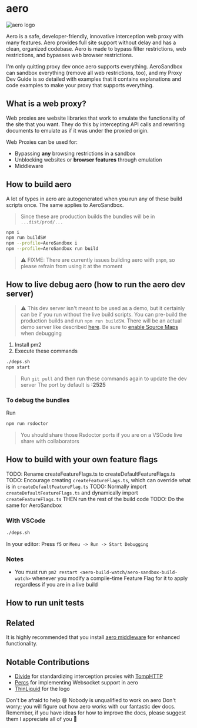# aero

![aero logo](./aero.webp)

Aero is a safe, developer-friendly, innovative interception web proxy with many features. Aero provides full site support without delay and has a clean, organized codebase. Aero is made to bypass filter restrictions, web restrictions, and bypasses web browser restrictions.

I'm only quitting proxy dev once aero supports everything. AeroSandbox can sandbox everything (remove all web restrictions, too), and my Proxy Dev Guide is so detailed with examples that it contains explanations and code examples to make your proxy that supports everything.

## What is a web proxy?

Web proxies are website libraries that work to emulate the functionality of the site that you want. They do this by intercepting API calls and rewriting documents to emulate as if it was under the proxied origin.

Web Proxies can be used for:

- Bypassing **any** browsing restrictions in a sandbox
- Unblocking websites or **browser features** through emulation
- Middleware

## How to build aero

A lot of types in aero are autogenerated when you run any of these build scripts once. The same applies to AeroSandbox.

> Since these are production builds the bundles will be in `...dist/prod/...`

```bash
npm i
npm run buildSW
npm --profile=AeroSandbox i
npm --profile=AeroSandbox run build
```
> ⚠️ FIXME: There are currently issues building aero with `pnpm`, so please refrain from using it at the moment

## How to live debug aero (how to run the aero dev server)

> ⚠️ This dev server isn't meant to be used as a demo, but it certainly can be if you run without the live build scripts. You can pre-build the production builds and run `npm run buildSW`. There will be an actual demo server like described [here](./docs/Plans/Aero%20Live%20Deployment%20Page.md).
> Be sure to [enable Source Maps](https://developer.chrome.com/docs/devtools/javascript/source-maps#enable_source_maps_in_settings) when debugging

1. Install pm2
2. Execute these commands

  ```bash
  ./deps.sh
  npm start
  ```

> Run `git pull` and then run these commands again to update the dev server
> The port by default is **:2525**

### To debug the bundles

Run

```bash
npm run rsdoctor
```

> You should share those Rsdoctor ports if you are on a VSCode live share with collaborators

## How to build with your own feature flags

TODO: Rename createFeatureFlags.ts to createDefaultFeatureFlags.ts
TODO: Encourage creating `createFeatureFlags.ts`, which can override what is in `createDefaultFeatureFlag.ts`
TODO: Normally import `createDefaultFeatureFlags.ts` and dynamically import `createFeatureFlags.ts` THEN run the rest of the build code
TODO: Do the same for AeroSandbox

### With VSCode

```bash
./deps.sh
```

In your editor: Press `f5` or `Menu -> Run -> Start Debugging`

### Notes

- You must run `pm2 restart <aero-build-watch/aero-sandbox-build-watch>` whenever you modify a compile-time Feature Flag for it to apply regardless if you are in a live build

## How to run unit tests

## Related

It is highly recommended that you install [aero middleware](https://github.com/vortexdeveloperlabs/proxy-middleware) for enhanced functionality.

## Notable Contributions

- [Divide](https://github.com/e9x) for standardizing interception proxies with [TompHTTP](https://github.com/tomphttp/bare-server-node)
- [Percs](https://github.com/Percslol) for implementing Websocket support in aero
- [ThinLiquid](https://github.com/ThinLiquid) for the logo

Don't be afraid to help 😄
Nobody is unqualified to work on aero
Don't worry; you will figure out how aero works with our fantastic dev docs. Remember, if you have ideas for how to improve the docs, please suggest them
I appreciate all of you 💖
